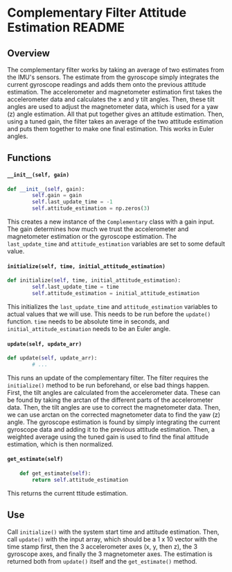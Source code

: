 # Complementary Filter Attitude Estimation README


## Overview

The complementary filter works by taking an average of two estimates from the IMU's sensors. The estimate from the gyroscope simply integrates the current gyroscope readings and adds them onto the previous attitude estimation. The accelerometer and magnetometer estimation first takes the accelerometer data and calculates the x and y tilt angles. Then, these tilt angles are used to adjust the magnetometer data, which is used for a yaw (z) angle estimation. All that put together gives an attitude estimation. Then, using a tuned gain, the filter takes an average of the two attitude estimation and puts them together to make one final estimation. This works in Euler angles.

## Functions

#### `__init__(self, gain)`
``` python
def __init__(self, gain):
        self.gain = gain
        self.last_update_time = -1
        self.attitude_estimation = np.zeros(3)
```
This creates a new instance of the `Complementary` class with a gain input. The gain determines how much we trust the accelerometer and magnetometer estimation or the gyroscope estimation. The `last_update_time` and `attitude_estimation` variables are set to some default value.

#### `initialize(self, time, initial_attitude_estimation)`
``` python
def initialize(self, time, initial_attitude_estimation):
        self.last_update_time = time
        self.attitude_estimation = initial_attitude_estimation
```
This initializes the `last_update_time` and `attitude_estimation` variables to actual values that we will use. This needs to be run before the `update()` function. `time` needs to be absolute time in seconds, and `initial_attitude_estimation` needs to be an Euler angle.

#### `update(self, update_arr)`
``` python
def update(self, update_arr):
        # ...
```
This runs an update of the complementary filter. The filter requires the `initialize()` method to be run beforehand, or else bad things happen. First, the tilt angles are calculated from the accelerometer data. These can be found by taking the arctan of the different parts of the accelerometer data. Then, the tilt angles are use to correct the magnetometer data. Then, we can use arctan on the corrected magnetometer data to find the yaw (z) angle. The gyroscope estimation is found by simply integrating the current gyroscope data and adding it to the previous attitude estimation. Then, a weighted average using the tuned gain is used to find the final attitude estimation, which is then normalized.

#### `get_estimate(self)`
``` python
    def get_estimate(self):
        return self.attitude_estimation
```
This returns the current ttitude estimation.

## Use

Call `initialize()` with the system start time and attitude estimation. Then, call `update()` with the input array, which should be a 1 x 10 vector with the time stamp first, then the 3 accelerometer axes (x, y, then z), the 3 gyroscope axes, and finally the 3 magnetometer axes. The estimation is returned both from `update()` itself and the `get_estimate()` method.